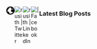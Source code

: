 [<img align="left" alt="rusith.me" width="22px" src="https://raw.githubusercontent.com/iconic/open-iconic/master/svg/globe.svg" />][website]
[<img align="left" alt="rusith | Twitter" width="22px" src="https://cdn.jsdelivr.net/npm/simple-icons@v3/icons/twitter.svg" />][twitter]
[<img align="left" alt="rusith | LinkedIn" width="22px" src="https://cdn.jsdelivr.net/npm/simple-icons@v3/icons/linkedin.svg" />][linkedin]
[<img align="left" alt=" | Facebook" width="22px" src="https://cdn.jsdelivr.net/npm/simple-icons@v3/icons/facebook.svg" />][facebook]


### Latest Blog Posts
<!-- BLOG-POST-LIST:START -->
<!-- BLOG-POST-LIST:END -->


[website]: https://rusith.me
[twitter]: https://twitter.com/rusith_
[facebook]: https://fb.com/shanaka.rusith
[linkedin]: https://www.linkedin.com/in/shanaka-rusith/